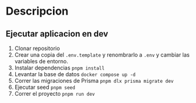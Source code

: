 # Descripcion

## Ejecutar aplicacion en dev

1. Clonar repositorio
2. Crear una copia del ```.env.template``` y renombrarlo a ```.env``` y cambiar las variables de entorno.
3. Instalar dependencias ```pnpm install```
4. Levantar la base de datos ```docker compose up -d```
5. Correr las migraciones de Prisma ```pnpm dlx prisma migrate dev```
6. Ejecutar seed ```pnpm seed```
7. Correr el proyecto ```pnpm run dev```
